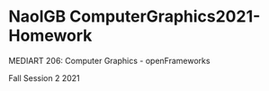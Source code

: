 # NaolGB ComputerGraphics2021-Homework 

MEDIART 206: Computer Graphics - openFrameworks
	
Fall Session 2 2021	 

